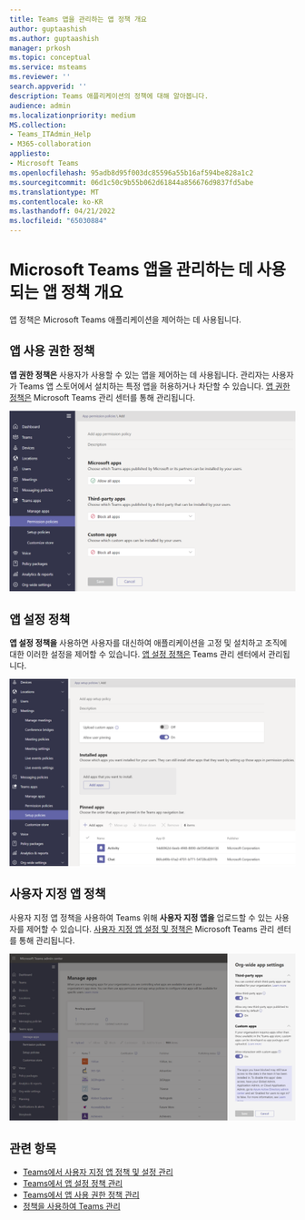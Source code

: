 ```yaml
---
title: Teams 앱을 관리하는 앱 정책 개요
author: guptaashish
ms.author: guptaashish
manager: prkosh
ms.topic: conceptual
ms.service: msteams
ms.reviewer: ''
search.appverid: ''
description: Teams 애플리케이션의 정책에 대해 알아봅니다.
audience: admin
ms.localizationpriority: medium
MS.collection:
- Teams_ITAdmin_Help
- M365-collaboration
appliesto:
- Microsoft Teams
ms.openlocfilehash: 95adb8d95f003dc85596a55b16af594be828a1c2
ms.sourcegitcommit: 06d1c50c9b55b062d61844a856676d9837fd5abe
ms.translationtype: MT
ms.contentlocale: ko-KR
ms.lasthandoff: 04/21/2022
ms.locfileid: "65030884"
---
```

# <a name="overview-of-app-policies-used-to-manage-apps-in-microsoft-teams"></a>Microsoft Teams 앱을 관리하는 데 사용되는 앱 정책 개요

앱 정책은 Microsoft Teams 애플리케이션을 제어하는 데 사용됩니다.

## <a name="app-permission-policies"></a>앱 사용 권한 정책

**앱 권한 정책은** 사용자가 사용할 수 있는 앱을 제어하는 데 사용됩니다. 관리자는 사용자가 Teams 앱 스토어에서 설치하는 특정 앱을 허용하거나 차단할 수 있습니다. [앱 권한 정책은](teams-app-permission-policies.md) Microsoft Teams 관리 센터를 통해 관리됩니다.

![앱 권한 정책의 스크린샷.](media/app-permission-policy.png)

## <a name="app-setup-policies"></a>앱 설정 정책

**앱 설정 정책을** 사용하면 사용자를 대신하여 애플리케이션을 고정 및 설치하고 조직에 대한 이러한 설정을 제어할 수 있습니다. [앱 설정 정책은](teams-app-setup-policies.md) Teams 관리 센터에서 관리됩니다.

![Teams 관리 센터의 앱 설정 정책 스크린샷](media/app-setup-policy.png)

## <a name="custom-app-policies"></a>사용자 지정 앱 정책

사용자 지정 앱 정책을 사용하여 Teams 위해 **사용자 지정 앱을** 업로드할 수 있는 사용자를 제어할 수 있습니다. [사용자 지정 앱 설정 및 정책은](teams-custom-app-policies-and-settings.md) Microsoft Teams 관리 센터를 통해 관리됩니다.

![사용자 지정 앱 정책의 스크린샷.](media/custom-app-policy.png)

## <a name="related-topics"></a>관련 항목

* [Teams에서 사용자 지정 앱 정책 및 설정 관리](teams-custom-app-policies-and-settings.md)
* [Teams에서 앱 설정 정책 관리](teams-app-setup-policies.md)
* [Teams에서 앱 사용 권한 정책 관리](teams-app-permission-policies.md)
* [정책을 사용하여 Teams 관리](manage-teams-with-policies.md)
